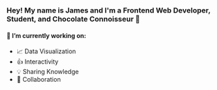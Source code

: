 ### Hey! My name is James and I'm a Frontend Web Developer, Student, and Chocolate Connoisseur 🍫

#### 🔭 I’m currently working on:
* :chart_with_upwards_trend: Data Visualization
* 👍 Interactivity
* 💡 Sharing Knowledge
* 🔄 Collaboration




<!--
**jimmymk23/jimmymk23** is a ✨ _special_ ✨ repository because its `README.md` (this file) appears on your GitHub profile.

Here are some ideas to get you started:

- 🔭 I’m currently working on ...
- 🌱 I’m currently learning ...
- 👯 I’m looking to collaborate on ...
- 🤔 I’m looking for help with ...
- 💬 Ask me about ...
- 📫 How to reach me: ...
- 😄 Pronouns: ...
- ⚡ Fun fact: ...
-->
